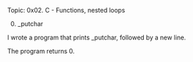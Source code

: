 Topic: 0x02. C - Functions, nested loops

0. _putchar

I wrote a program that prints _putchar, followed by a new line.

The program returns 0.



